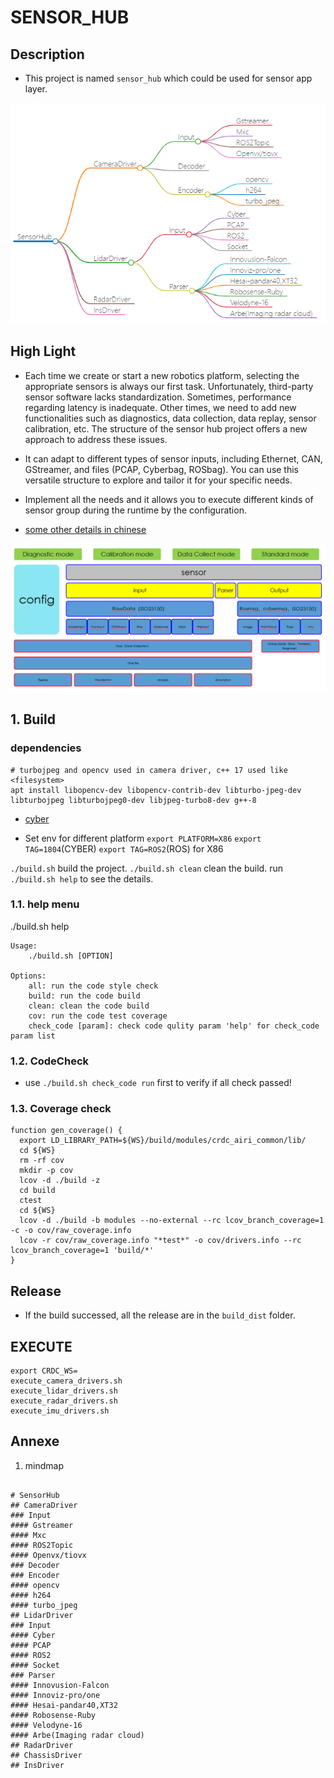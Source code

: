 # SENSOR_HUB

## Description

* This project is named `sensor_hub` which could be used for sensor app layer.

![sensorhub](docs/mindmap.png)

## High Light
* Each time we create or start a new robotics platform, selecting the appropriate sensors is always our first task. Unfortunately, third-party sensor software lacks standardization. Sometimes, performance regarding latency is inadequate. Other times, we need to add new functionalities such as diagnostics, data collection, data replay, sensor calibration, etc. The structure of the sensor hub project offers a new approach to address these issues.

* It can adapt to different types of sensor inputs, including Ethernet, CAN, GStreamer, and files (PCAP, Cyberbag, ROSbag). You can use this versatile structure to explore and tailor it for your specific needs.

* Implement all the needs and it allows you to execute different kinds of sensor group during the runtime by the configuration.

* [some other details in chinese](docs/docs_zh.pdf)

![architecture](docs/arch.png)

## 1. Build

### dependencies

``` shell
# turbojpeg and opencv used in camera driver, c++ 17 used like <filesystem>
apt install libopencv-dev libopencv-contrib-dev libturbo-jpeg-dev libturbojpeg libturbojpeg0-dev libjpeg-turbo8-dev g++-8
```

* [cyber](https://github.com/FengD/apollo_cyber)


* Set env for different platform
`export PLATFORM=X86`  `export TAG=1804`(CYBER)  `export TAG=ROS2`(ROS) for X86

`./build.sh` build the project.
`./build.sh clean` clean the build.
run `./build.sh help` to see the details.

### 1.1. help menu
./build.sh help

```
Usage:
    ./build.sh [OPTION]

Options:
    all: run the code style check
    build: run the code build
    clean: clean the code build
    cov: run the code test coverage
    check_code [param]: check code qulity param 'help' for check_code param list
```


### 1.2. CodeCheck
* use `./build.sh check_code run` first to verify if all check passed!

### 1.3. Coverage check
``` shell
function gen_coverage() {
  export LD_LIBRARY_PATH=${WS}/build/modules/crdc_airi_common/lib/
  cd ${WS}
  rm -rf cov
  mkdir -p cov
  lcov -d ./build -z
  cd build
  ctest
  cd ${WS}
  lcov -d ./build -b modules --no-external --rc lcov_branch_coverage=1  -c -o cov/raw_coverage.info
  lcov -r cov/raw_coverage.info "*test*" -o cov/drivers.info --rc lcov_branch_coverage=1 'build/*'
}
```

## Release
* If the build successed, all the release are in the `build_dist` folder.

## EXECUTE

``` shell
export CRDC_WS=
execute_camera_drivers.sh
execute_lidar_drivers.sh
execute_radar_drivers.sh
execute_imu_drivers.sh

```

## Annexe

1. mindmap

``` mindmap

# SensorHub
## CameraDriver
### Input
#### Gstreamer
#### Mxc
#### ROS2Topic
#### Openvx/tiovx 
### Decoder
### Encoder
#### opencv
#### h264
#### turbo_jpeg
## LidarDriver
### Input
#### Cyber
#### PCAP
#### ROS2
#### Socket
### Parser
#### Innovusion-Falcon
#### Innoviz-pro/one
#### Hesai-pandar40,XT32
#### Robosense-Ruby
#### Velodyne-16
#### Arbe(Imaging radar cloud)
## RadarDriver
## ChassisDriver
## InsDriver

```


